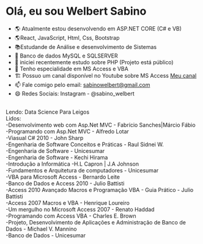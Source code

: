 <H1>Olá, eu sou Welbert Sabino</H1>


- :earth_americas: Atualmente estou desenvolvendo em ASP.NET CORE (C# e VB)
- 🌎React, JavaScript, Html, Css, Bootstrap
- :books:Estudande de Análise e desenvolvimento de Sistemas
- :mountain_cableway: Banco de dados MySQL e SQLSERVER
- 🌱 iniciei recentemente estudo sobre PHP (Projeto está público)
- 👯 Tenho especialidade em MS Access e VBA
- :building_construction: Possuo um canal disponível no Youtube sobre MS Access <a href="https://www.youtube.com/WelbertSabino">Meu canal</a>
- 📫 Fale comigo pelo email: sabinowelbert@gmail.com
- 😄 Redes Sociais: Instagram - @sabino_welbert

<br /> Lendo: Data Science Para Leigos
<br /> Lidos:
<br /> -Desenvolvimento web com Asp.Net MVC - Fabrício Sanches|Márcio Fábio
<br /> -Programando com Asp.Net MVC - Alfredo Lotar
<br /> -Viasual C# 2010 - John Sharp
<br /> -Engenharia de Software Conceitos e Práticas - Raul Sidnei W.
<br /> -Engenharia de Software - Unicesumar
<br /> -Engenharia de Software - Kechi Hirama
<br /> -Introdução a Informática -H.L Capron | J.A Johnson
<br /> -Fundamentos e Arquitetura de computadores - Unicesumar
<br /> -VBA para Microsoft Access - Bernardo Leite
<br /> -Banco de Dados e Access 2010 - Julio Battisti
<br /> -Access 2010 Avançado Macros e Programação VBA - Guia Prático - Julio Battisti
<br /> -Access 2007 Macros e VBA - Henrique Loureiro
<br /> -Um mergulho no Microsoft Access 2007 - Renato Haddad
<br /> -Programando com Access VBA - Charles E. Brown
<br /> -Projeto, Desenvolvimento de Aplicações e Administração de Banco de Dados - Michael V. Mannino
<br /> -Banco de Dados - Unicesumar

